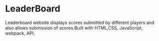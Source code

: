 # LeaderBoard
Leaderboard website displays scores submitted by different players and also allows submission of scores.Built with HTML,CSS, JavaScript, webpack, API.
